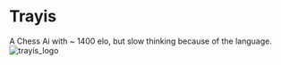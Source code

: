 # Trayis
A Chess Ai with ~ 1400 elo, but slow thinking because of the language.
![trayis_logo](https://github.com/user-attachments/assets/7d834847-03a8-4672-8a78-b48dfdba14b2)
